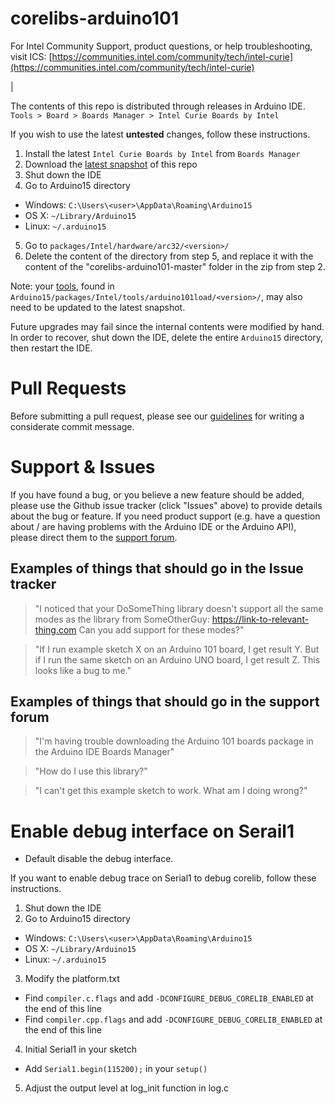 # corelibs-arduino101
For Intel Community Support, product questions, or help troubleshooting, visit
ICS: [https://communities.intel.com/community/tech/intel-curie](https://communities.intel.com/community/tech/intel-curie)

|

The contents of this repo is distributed through releases in Arduino IDE.    
`Tools > Board > Boards Manager > Intel Curie Boards by Intel`

If you wish to use the latest **untested** changes, follow these instructions.

1. Install the latest `Intel Curie Boards by Intel` from `Boards Manager`
2. Download the [latest snapshot](https://github.com/01org/corelibs-arduino101/archive/master.zip)
   of this repo
3. Shut down the IDE
4. Go to Arduino15 directory
  * Windows: `C:\Users\<user>\AppData\Roaming\Arduino15`
  * OS X: `~/Library/Arduino15`
  * Linux: `~/.arduino15`
5. Go to `packages/Intel/hardware/arc32/<version>/`
6. Delete the content of the directory from step 5, and replace it with the
   content of the "corelibs-arduino101-master" folder in the zip from step 2.

Note: your [tools](https://github.com/01org/intel-arduino-tools), found in
`Arduino15/packages/Intel/tools/arduino101load/<version>/`, may also need to
be updated to the latest snapshot.

Future upgrades may fail since the internal contents were modified by hand. In
order to recover, shut down the IDE, delete the entire `Arduino15` directory,
then restart the IDE.

# Pull Requests

Before submitting a pull request, please see our
[guidelines](https://github.com/01org/corelibs-arduino101/wiki/Writing-a-commit-message)
for writing a considerate commit message.

# Support & Issues

If you have found a bug, or you believe a new feature should be added, please
use the Github issue tracker (click "Issues" above) to provide details about
the bug or feature. If you need product support (e.g. have a question about /
are having problems with the Arduino IDE or the Arduino API), please direct
them to the [support forum](https://forum.arduino.cc/index.php?board=103).

## Examples of things that should go in the Issue tracker

> "I noticed that your DoSomeThing library doesn't support all the same
> modes as the library from SomeOtherGuy: https://link-to-relevant-thing.com
> Can you add support for these modes?"

> "If I run example sketch X on an Arduino 101 board, I get result Y. But if I
> run the same sketch on an Arduino UNO board, I get result Z. This looks like
> a bug to me."

## Examples of things that should go in the support forum

> "I'm having trouble downloading the Arduino 101 boards package in the Arduino
> IDE Boards Manager"

> "How do I use this library?"

> "I can't get this example sketch to work. What am I doing wrong?"

# Enable debug interface on Serail1

* Default disable the debug interface.

If you want to enable debug trace on Serial1 to debug corelib,  follow these instructions.

1. Shut down the IDE
2. Go to Arduino15 directory
  * Windows: `C:\Users\<user>\AppData\Roaming\Arduino15`
  * OS X: `~/Library/Arduino15`
  * Linux: `~/.arduino15`
3. Modify the platform.txt
  * Find `compiler.c.flags` and add `-DCONFIGURE_DEBUG_CORELIB_ENABLED` at the end of this line
  * Find `compiler.cpp.flags` and add `-DCONFIGURE_DEBUG_CORELIB_ENABLED` at the end of this line
4. Initial Serial1 in your sketch
  * Add `Serial1.begin(115200);` in your `setup()`
5. Adjust the output level at log_init function in log.c
